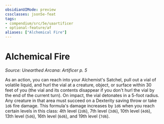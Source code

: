 ```yaml
---
obsidianUIMode: preview
cssclasses: json5e-feat
tags:
- compendium/src/5e/uaartificer
- optional-feature/af
aliases: ["Alchemical Fire"]
---
```

# Alchemical Fire
*Source: Unearthed Arcana: Artificer p. 5*  

As an action, you can reach into your Alchemist's Satchel, pull out a vial of volatile liquid, and hurl the vial at a creature, object, or surface within 30 feet of you (the vial and its contents disappear if you don't hurl the vial by the end of the current turn). On impact, the vial detonates in a 5-foot radius. Any creature in that area must succeed on a Dexterity saving throw or take `1d6` fire damage. This formula's damage increases by `1d6` when you reach certain levels in this class: 4th level (`2d6`), 7th level (`3d6`), 10th level (`4d6`), 13th level (`5d6`), 16th level (`6d6`), and 19th level (`7d6`).